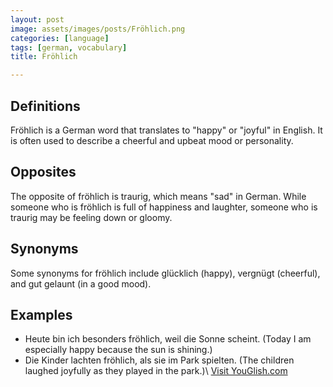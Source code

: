 ```yaml
---
layout: post
image: assets/images/posts/Fröhlich.png
categories: [language]
tags: [german, vocabulary]
title: Fröhlich

---
```


## Definitions
Fröhlich is a German word that translates to "happy" or "joyful" in English. It is often used to describe a cheerful and upbeat mood or personality.

## Opposites
The opposite of fröhlich is traurig, which means "sad" in German. While someone who is fröhlich is full of happiness and laughter, someone who is traurig may be feeling down or gloomy.

## Synonyms
Some synonyms for fröhlich include glücklich (happy), vergnügt (cheerful), and gut gelaunt (in a good mood).

## Examples
- Heute bin ich besonders fröhlich, weil die Sonne scheint. (Today I am especially happy because the sun is shining.)
- Die Kinder lachten fröhlich, als sie im Park spielten. (The children laughed joyfully as they played in the park.)\ <a id="yg-widget-0" class="youglish-widget" data-query="Fröhlich" data-lang="german" data-components="8412" data-auto-start="0" data-bkg-color="theme_light" data-title="How%20to%20pronounce%20Fröhlich%20in%20German"  rel="nofollow" href="https://youglish.com">Visit YouGlish.com</a><script async src="https://youglish.com/public/emb/widget.js" charset="utf-8"></script>